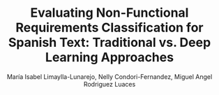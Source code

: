 ---
paperId: 14
author: María Isabel Limaylla-Lunarejo, Nelly Condori-Fernandez, Miguel Angel Rodriguez Luaces
publicationauthor: Limaylla-Lunarejo, M. I. et al.
title: "Evaluating Non-Functional Requirements Classification for Spanish Text: Traditional vs. Deep Learning Approaches"
pdf: Maria_Limaylla-Lunarejo.pdf
poster: --
alt: --
type: Poster
topic: Applications
subtopic: --
link: https://doi.org/10.52591/lxai202312103
conference: neurips
year: 2023
tags: neurips-2023
location: New Orleans, Louisiana
---